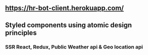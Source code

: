 ## https://hr-bot-client.herokuapp.com/

## Styled components using atomic design principles

### SSR React, Redux, Public Weather api & Geo location api
